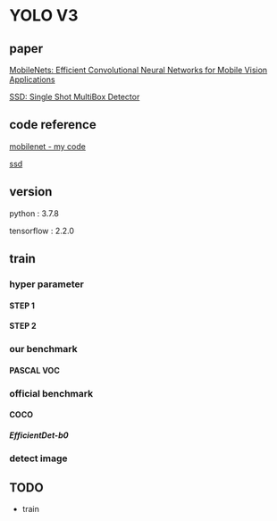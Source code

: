 # YOLO V3

## paper
[MobileNets: Efficient Convolutional Neural Networks for Mobile Vision Applications](https://arxiv.org/abs/1704.04861)

[SSD: Single Shot MultiBox Detector](https://arxiv.org/abs/1512.02325)

## code reference

[mobilenet - my code](https://github.com/SeHwanJoo/mobilenet-V3-Tensoflow2.0)

[ssd](https://github.com/calmisential/TensorFlow2.0_SSD)

## version

python : 3.7.8

tensorflow : 2.2.0

## train

### hyper parameter

#### STEP 1

#### STEP 2

### our benchmark

#### PASCAL VOC

### official benchmark

#### COCO

##### EfficientDet-b0




    
### detect image

## TODO
- train
